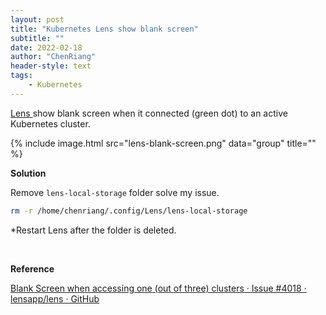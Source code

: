 ```yaml
---
layout: post
title: "Kubernetes Lens show blank screen"
subtitle: ""
date: 2022-02-18
author: "ChenRiang"
header-style: text
tags:
    - Kubernetes
---
```


[Lens ](https://k8slens.dev/) show blank screen when it connected (green dot) to an active Kubernetes cluster. 

{% include image.html src="lens-blank-screen.png" data="group" title="" %}



**Solution**

Remove `lens-local-storage` folder solve my issue.

```bash
rm -r /home/chenriang/.config/Lens/lens-local-storage
```

*Restart Lens after the folder is deleted.



<br/>

**Reference**

[Blank Screen when accessing one (out of three) clusters · Issue #4018 · lensapp/lens · GitHub](https://github.com/lensapp/lens/issues/4018#issuecomment-942885854)
